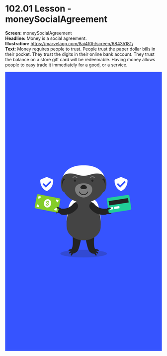 # 102.01 Lesson - moneySocialAgreement

**Screen:** moneySocialAgreement\
**Headline:** Money is a social agreement.\
**Illustration:** https://marvelapp.com/8ai4f0h/screen/68435181\
\
**Text:** Money requires people to trust. People trust the paper dollar bills in their pocket. They trust the digits in their online bank account. They trust the balance on a store gift card will be redeemable. Having money allows people to easy trade it immediately for a good, or a service.

![](<../.gitbook/assets/image (15).png>)
